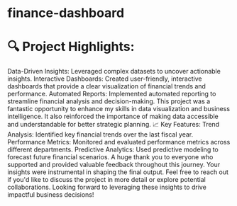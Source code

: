 # finance-dashboard

# 🔍 Project Highlights:
Data-Driven Insights: Leveraged complex datasets to uncover actionable insights.
Interactive Dashboards: Created user-friendly, interactive dashboards that provide a clear visualization of financial trends and performance.
Automated Reports: Implemented automated reporting to streamline financial analysis and decision-making.
This project was a fantastic opportunity to enhance my skills in data visualization and business intelligence. It also reinforced the importance of making data accessible and understandable for better strategic planning.
📈 Key Features:
Trend Analysis: Identified key financial trends over the last fiscal year.
Performance Metrics: Monitored and evaluated performance metrics across different departments.
Predictive Analytics: Used predictive modeling to forecast future financial scenarios.
A huge thank you to everyone who supported and provided valuable feedback throughout this journey. Your insights were instrumental in shaping the final output.
Feel free to reach out if you'd like to discuss the project in more detail or explore potential collaborations. Looking forward to leveraging these insights to drive impactful business decisions!
